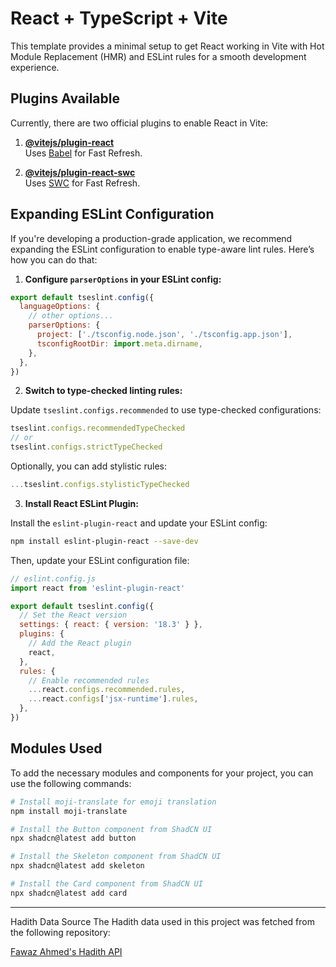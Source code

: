 

# React + TypeScript + Vite

This template provides a minimal setup to get React working in Vite with Hot Module Replacement (HMR) and ESLint rules for a smooth development experience.

## Plugins Available

Currently, there are two official plugins to enable React in Vite:

1. **[@vitejs/plugin-react](https://github.com/vitejs/vite-plugin-react/blob/main/packages/plugin-react/README.md)**  
   Uses [Babel](https://babeljs.io/) for Fast Refresh.

2. **[@vitejs/plugin-react-swc](https://github.com/vitejs/vite-plugin-react-swc)**  
   Uses [SWC](https://swc.rs/) for Fast Refresh.

## Expanding ESLint Configuration

If you're developing a production-grade application, we recommend expanding the ESLint configuration to enable type-aware lint rules. Here’s how you can do that:

1. **Configure `parserOptions` in your ESLint config:**

```js
export default tseslint.config({
  languageOptions: {
    // other options...
    parserOptions: {
      project: ['./tsconfig.node.json', './tsconfig.app.json'],
      tsconfigRootDir: import.meta.dirname,
    },
  },
})
```

2. **Switch to type-checked linting rules:**

Update `tseslint.configs.recommended` to use type-checked configurations:

```js
tseslint.configs.recommendedTypeChecked
// or
tseslint.configs.strictTypeChecked
```

Optionally, you can add stylistic rules:

```js
...tseslint.configs.stylisticTypeChecked
```

3. **Install React ESLint Plugin:**

Install the `eslint-plugin-react` and update your ESLint config:

```bash
npm install eslint-plugin-react --save-dev
```

Then, update your ESLint configuration file:

```js
// eslint.config.js
import react from 'eslint-plugin-react'

export default tseslint.config({
  // Set the React version
  settings: { react: { version: '18.3' } },
  plugins: {
    // Add the React plugin
    react,
  },
  rules: {
    // Enable recommended rules
    ...react.configs.recommended.rules,
    ...react.configs['jsx-runtime'].rules,
  },
})
```

## Modules Used

To add the necessary modules and components for your project, you can use the following commands:

```bash
# Install moji-translate for emoji translation
npm install moji-translate

# Install the Button component from ShadCN UI
npx shadcn@latest add button

# Install the Skeleton component from ShadCN UI
npx shadcn@latest add skeleton

# Install the Card component from ShadCN UI
npx shadcn@latest add card
```

----

Hadith Data Source
The Hadith data used in this project was fetched from the following repository:

[Fawaz Ahmed's Hadith API](https://github.com/fawazahmed0/hadith-api)

